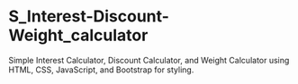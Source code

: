 # S_Interest-Discount-Weight_calculator
 Simple Interest Calculator, Discount Calculator, and Weight Calculator using HTML, CSS, JavaScript, and Bootstrap for styling. 
